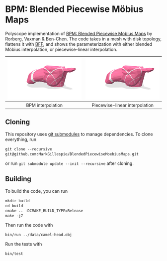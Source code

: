 # BPM: Blended Piecewise M&ouml;bius Maps
Polyscope implementation of [BPM: Blended Piecewise M&ouml;bius Maps](https://arxiv.org/pdf/2306.12792.pdf) by Rorberg, Vaxman & Ben-Chen.
The code takes in a mesh with disk topology, flattens it with [BFF](https://geometrycollective.github.io/boundary-first-flattening/), and shows the parameterization with either blended M&ouml;bius interpolation, or piecewise-linear interpolation.

|![BPM interpolated camel head](images/BPM.png "BPM interpolation")|![Piecewise-linear camel head](images/PL.png "Piecewise-linear interpolation")|
|:----:|:-----:|
|BPM interpolation|Piecewise-linear interpolation|

## Cloning
This repository uses [git submodules](https://git-scm.com/book/en/v2/Git-Tools-Submodules) to manage dependencies. To clone everything, run
```
git clone --recursive git@github.com:MarkGillespie/BlendedPiecewiseMoebiusMaps.git
```
or run `git submodule update --init --recursive` after cloning.

## Building
To build the code, you can run
```
mkdir build
cd build
cmake .. -DCMAKE_BUILD_TYPE=Release
make -j7
```

Then run the code with
```
bin/run ../data/camel-head.obj
```

Run the tests with
```
bin/test
```
